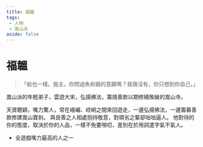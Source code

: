 ```yaml
---
title: 福韞
tags:
 - 人物
 - 嵩山派
aside: false
---
```


# 福韞

> 「蛤也一樣。施主，你問過魚和蝦的意願嗎？我猜沒有，你只想到你自己。」

嵩山派的年輕弟子，雲遊大宋，弘揚佛法，籌措善款以期修繕敗破的嵩山寺。

<Tabs>
  <Tab title="列傳一">
	天資聰穎，嘴力驚人，常在峨嵋、崆峒之間來回遊走，一邊弘揚佛法，一邊籌募善款修建嵩山寶剎。
	與良善之人相處抱持敬意，對頑劣之輩卻咄咄逼人。
	他對待的你的態度，取決於你的人品，一樣不免要嘮叨，差別在於用詞遣字氣不氣人。
  </Tab>
</Tabs>

- 全遊戲嘴力最高的人之一